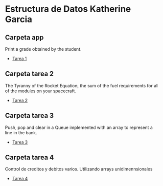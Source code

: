 # Estructura de Datos Katherine Garcia

## Carpeta app 
Print a grade obtained by the student.
- <a href="https://github.com/katherineggs/estructura-datos/tree/master/app">Tarea 1</a>

## Carpeta tarea 2
The Tyranny of the Rocket Equation, the sum of the fuel requirements for all of the modules on your spacecraft.
- <a href="https://github.com/katherineggs/estructura-datos/tree/master/tarea2">Tarea 2</a>

## Carpeta tarea 3 
Push, pop and clear in a Queue implemented with an array to represent a line in the bank.
- <a href="https://github.com/katherineggs/estructura-datos/tree/master/tarea3">Tarea 3</a>

## Carpeta tarea 4 
Control de creditos y debitos varios. Utilizando arrays unidimennsionales
- <a href="https://github.com/katherineggs/estructura-datos/tree/master/tarea4">Tarea 4</a>
